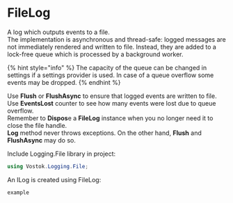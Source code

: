# FileLog

A log which outputs events to a file.  
The implementation is asynchronous and thread-safe: logged messages are not immediately rendered and written to file. Instead, they are added to a lock-free queue which is processed by a background worker.

{% hint style="info" %}
The capacity of the queue can be changed in settings if a settings provider is used. In case of a queue overflow some events may be dropped. 
{% endhint %}

Use **Flush** or **FlushAsync** to ensure that logged events are written to file.  
Use **EventsLost** counter to see how many events were lost due to queue overflow.  
Remember to **Dispos**e a **FileLog** instance when you no longer need it to close the file handle.  
**Log** method never throws exceptions. On the other hand, **Flush** and **FlushAsync** may do so.

Include Logging.File library in project:

```csharp
using Vostok.Logging.File;
```

 An ILog is created using FileLog:

```csharp
example
```



